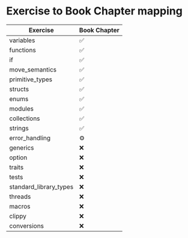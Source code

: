 # Exercise to Book Chapter mapping

| Exercise               | Book Chapter |
|------------------------|--------------|
| variables              | ✅          |
| functions              | ✅          |
| if                     | ✅          |
| move_semantics         | ✅          |
| primitive_types        | ✅          |
| structs                | ✅          |
| enums                  | ✅            |
| modules                | ✅            |
| collections            | ✅    |
| strings                | ✅          |
| error_handling         |  ⚙           |
| generics               | ❌           |
| option                 | ❌         |
| traits                 | ❌         |
| tests                  | ❌         |
| standard_library_types | ❌         |
| threads                | ❌         |
| macros                 | ❌         |
| clippy                 | ❌           |
| conversions            | ❌           |
